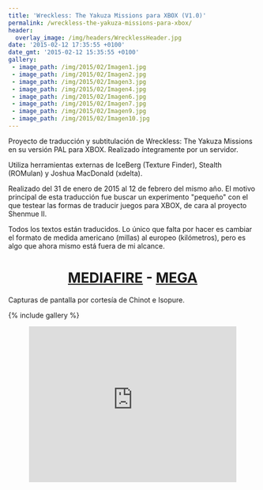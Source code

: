 ```yaml
---
title: 'Wreckless: The Yakuza Missions para XBOX (V1.0)'
permalink: /wreckless-the-yakuza-missions-para-xbox/
header:
  overlay_image: /img/headers/WrecklessHeader.jpg
date: '2015-02-12 17:35:55 +0100'
date_gmt: '2015-02-12 15:35:55 +0100'
gallery:
 - image_path: /img/2015/02/Imagen1.jpg
 - image_path: /img/2015/02/Imagen2.jpg
 - image_path: /img/2015/02/Imagen3.jpg
 - image_path: /img/2015/02/Imagen4.jpg
 - image_path: /img/2015/02/Imagen6.jpg
 - image_path: /img/2015/02/Imagen7.jpg
 - image_path: /img/2015/02/Imagen9.jpg
 - image_path: /img/2015/02/Imagen10.jpg
---
```

Proyecto de traducción y subtitulación de Wreckless: The Yakuza Missions en su versión 
PAL para XBOX. Realizado íntegramente por un servidor.

Utiliza herramientas externas de IceBerg (Texture Finder), Stealth (ROMulan) y 
Joshua MacDonald (xdelta).

Realizado del 31 de enero de 2015 al 12 de febrero del mismo año. El motivo principal 
de esta traducción fue buscar un experimento "pequeño" con el que testear las formas de 
traducir juegos para XBOX, de cara al proyecto Shenmue II.

Todos los textos están traducidos. Lo único que falta por hacer es cambiar el formato de 
medida americano (millas) al europeo (kilómetros), pero es algo que ahora mismo está fuera 
de mi alcance.

<h1 style="text-align: center;"><strong><a href="http://www.mediafire.com/download/ym6yrzy5t26gd16/WrecklessXBOXEspanol10.7z">MEDIAFIRE</a> - <a href="https://mega.nz/#!wR8wHIRR!l-86I3hnTuFuvCHKDvmjpd7XIU2NP2IpG3sF4omFEVg">MEGA</a></strong></h1>

Capturas de pantalla por cortesía de Chinot e Isopure.

{% include gallery %}

<p style="text-align: center;"><iframe src="https://www.youtube-nocookie.com/embed/5iKfqFcTUV4?rel=0" width="420" height="315" frameborder="0" allowfullscreen="allowfullscreen"></iframe></p>

